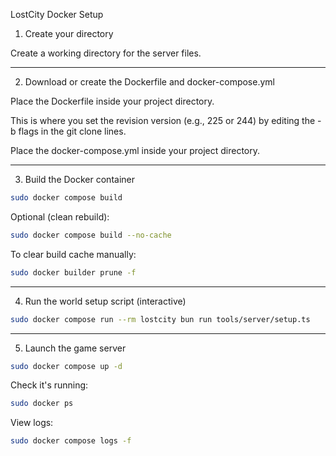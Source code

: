 LostCity Docker Setup

1. Create your directory

Create a working directory for the server files.

---

2. Download or create the Dockerfile and docker-compose.yml

Place the Dockerfile inside your project directory.

This is where you set the revision version (e.g., 225 or 244) by editing the -b flags in the git clone lines.

Place the docker-compose.yml inside your project directory.

---

3. Build the Docker container

```bash
sudo docker compose build
```

Optional (clean rebuild):

```bash
sudo docker compose build --no-cache
```

To clear build cache manually:

```bash
sudo docker builder prune -f
```

---

4. Run the world setup script (interactive)

```bash
sudo docker compose run --rm lostcity bun run tools/server/setup.ts
```

---

5. Launch the game server

```bash
sudo docker compose up -d
```

Check it's running:

```bash
sudo docker ps
```

View logs:

```bash
sudo docker compose logs -f
```
